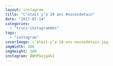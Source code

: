 ```yaml
---
layout: instagram
title: "C’était y’a 10 ans #nocesdetain"
date: "2017-07-14"
categories: 
  - "trucs-instagrammes"
tags: 
  - "instagram"
coverImage: c’etait-y’a-10-ans-nocesdetain.jpg
imgWidth: 360
imgHeight: 360
instagram: BWhPGojg4kI
---
```

